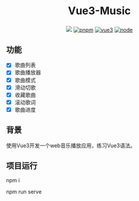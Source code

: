 <h1 align="center" dir="auto">Vue3-Music</h1>

<h5 align="center" dir="auto"></h1>

<div  align="center">
<img src="https://www.oscs1024.com/platform/badge/ws1004/vue-sure-admin.svg"></a><a href="https://v3.cn.vuejs.org/"></a>
 <a href="https://www.pnpm.cn/">
<img src="https://img.shields.io/badge/pnpm-7.4.0-orange" alt="pnpm"></a> <a href="https://v3.cn.vuejs.org/"><img src="https://img.shields.io/badge/vue-3.2.25-brightgreen" alt="vue3"></a> <a href="https://nodejs.org/zh-cn/"><img src="https://img.shields.io/badge/node-%3E%3D14.18.0-brightgreen" alt="node"></a>
</div>

## 功能

- [x] 歌曲列表
- [x] 歌曲播放器
- [x] 歌曲模式
- [x] 滑动切歌
- [x] 收藏歌曲
- [x] 滚动歌词
- [x] 歌曲进度

## 背景
使用Vue3开发一个web音乐播放应用，练习Vue3语法。

## 项目运行
npm i

npm run serve
